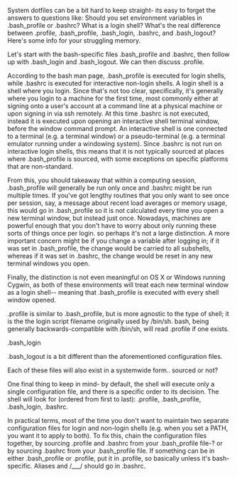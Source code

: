 System dotfiles can be a bit hard to keep straight- its easy to forget the answers to questions like: Should you set environment variables in .bash_profile or .bashrc?  What is a login shell?  What's the real difference between .profile, .bash_profile, .bash_login, .bashrc, and .bash_logout?  Here's some info for your struggling memory.

Let's start with the bash-specific files .bash_profile and .bashrc, then follow up with .bash_login and .bash_logout.  We can then discuss .profile.

According to the bash man page, .bash_profile is executed for login shells, while .bashrc is executed for interactive non-login shells. A login shell is a shell where you login.  Since that's not too clear, specifically, it's generally where you login to a machine for the first time, most commonly either at signing onto a user's account at a command line at a physical machine or upon signing in via ssh remotely.  At this time .bashrc is not executed, instead it is executed upon opening an interactive shell terminal window, before the window command prompt. An interactive shell is one connected to a terminal (e.g. a terminal window) or a pseudo-terminal (e.g. a terminal emulator running under a windowing system).  Since .bashrc is not run on interactive login shells, this means that it is not typically sourced at places where .bash_profile is sourced, with some exceptions on specific platforms that are non-standard.

From this, you should takeaway that within a computing session, .bash_profile will generally be run only once and .bashrc might be run multiple times.  If you've got lengthy routines that you only want to see once per session, say, a message about recent load averages or memory usage, this would go in .bash_profile so it is not calculated every time you open a new terminal window, but instead just once.  Nowadays, machines are powerful enough that you don't have to worry about only running these sorts of things once per login. so perhaps it's not a large distinction.  A more important concern might be if you change a variable after logging in; if it was set in .bash_profile, the change would be carried to all subshells, whereas if it was set in .bashrc, the change would be reset in any new terminal windows you open.

Finally, the distinction is not even meaningful on OS X or Windows running Cygwin, as both of these environments will treat each new terminal window as a login shell-- meaning that .bash_profile is executed with every shell window opened.

.profile is similar to .bash_profile, but is more agnostic to the type of shell; it is the the login script filename originally used by /bin/sh.  bash, being generally backwards-compatible with /bin/sh, will read .profile if one exists.

.bash_login

.bash_logout is a bit different than the aforementioned configuration files.

Each of these files will also exist in a systemwide form.. sourced or not?

One final thing to keep in mind- by default, the shell will execute only a single configuration file, and there is a specific order to its decision.  The shell will look for (ordered from first to last): .profile, .bash_profile, .bash_login, .bashrc.

In practical terms, most of the time you don't want to maintain two separate configuration files for login and non-login shells (e.g. when you set a PATH, you want it to apply to both).  To fix this, chain the configuration files together, by sourcing .profile and .bashrc from your .bash_profile file-? or by sourcing .bashrc from your .bash_profile file.  If something can be in either .bash_profile or .profile, put it in .profile, so basically unless it's bash-specific.  Aliases and /___/ should go in .bashrc.